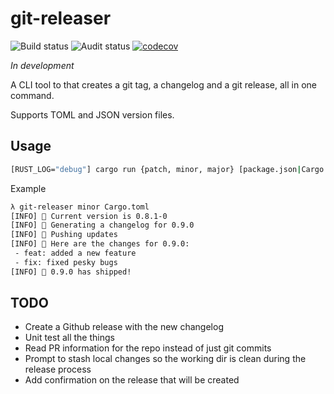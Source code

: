 # git-releaser

![Build status](https://github.com/egilsster/git-releaser/workflows/build/badge.svg?branch=main)
![Audit status](https://github.com/egilsster/git-releaser/workflows/audit/badge.svg?branch=main)
[![codecov](https://codecov.io/gh/egilsster/git-releaser/branch/main/graph/badge.svg?token=HDVQ70Y2KZ)](https://codecov.io/gh/egilsster/git-releaser)

*In development*

A CLI tool to that creates a git tag, a changelog and a git release, all in one command.

Supports TOML and JSON version files.

## Usage

```sh
[RUST_LOG="debug"] cargo run {patch, minor, major} [package.json|Cargo.toml]
```

Example

```txt
λ git-releaser minor Cargo.toml
[INFO] 📝 Current version is 0.8.1-0
[INFO] 📎 Generating a changelog for 0.9.0
[INFO] 📡 Pushing updates
[INFO] 📖 Here are the changes for 0.9.0:
 - feat: added a new feature
 - fix: fixed pesky bugs
[INFO] 🚀 0.9.0 has shipped!
```

## TODO

- Create a Github release with the new changelog
- Unit test all the things
- Read PR information for the repo instead of just git commits
- Prompt to stash local changes so the working dir is clean during the release process
- Add confirmation on the release that will be created
